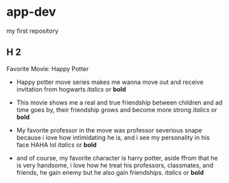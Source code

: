 # app-dev
my first repository

## H 2
Favorite Movie: Happy Potter

- Happy potter move series makes me wanna move out and receive invitation from hogwarts *italics* or **bold**

- This movie shows me a real and true friendship between children and ad time goes by, their friendship grows and become more strong *italics* or **bold**

- My favorite professor in the move was professor severious snape because i love how intimidating he is, and i see my personality in his face HAHA lol *italics* or **bold**

- and of course, my favorite character is harry potter, aside ffrom that he is very handsome, i love how he treat his professors, classmates, and friends, he gain enemy but he also gain friendships. *italics* or **bold**

